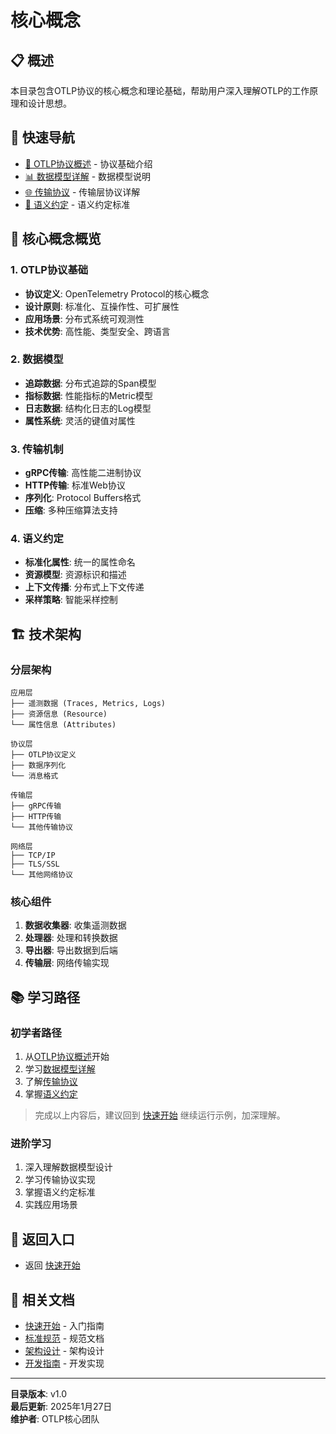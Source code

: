 # 核心概念

## 📋 概述

本目录包含OTLP协议的核心概念和理论基础，帮助用户深入理解OTLP的工作原理和设计思想。

## 🚀 快速导航

- [🎯 OTLP协议概述](OTLP协议概述.md) - 协议基础介绍
- [📊 数据模型详解](数据模型详解.md) - 数据模型说明
- [🌐 传输协议](传输协议.md) - 传输层协议详解
- [📝 语义约定](语义约定.md) - 语义约定标准

## 🎯 核心概念概览

### 1. OTLP协议基础

- **协议定义**: OpenTelemetry Protocol的核心概念
- **设计原则**: 标准化、互操作性、可扩展性
- **应用场景**: 分布式系统可观测性
- **技术优势**: 高性能、类型安全、跨语言

### 2. 数据模型

- **追踪数据**: 分布式追踪的Span模型
- **指标数据**: 性能指标的Metric模型
- **日志数据**: 结构化日志的Log模型
- **属性系统**: 灵活的键值对属性

### 3. 传输机制

- **gRPC传输**: 高性能二进制协议
- **HTTP传输**: 标准Web协议
- **序列化**: Protocol Buffers格式
- **压缩**: 多种压缩算法支持

### 4. 语义约定

- **标准化属性**: 统一的属性命名
- **资源模型**: 资源标识和描述
- **上下文传播**: 分布式上下文传递
- **采样策略**: 智能采样控制

## 🏗️ 技术架构

### 分层架构

```text
应用层
├── 遥测数据 (Traces, Metrics, Logs)
├── 资源信息 (Resource)
└── 属性信息 (Attributes)

协议层
├── OTLP协议定义
├── 数据序列化
└── 消息格式

传输层
├── gRPC传输
├── HTTP传输
└── 其他传输协议

网络层
├── TCP/IP
├── TLS/SSL
└── 其他网络协议
```

### 核心组件

1. **数据收集器**: 收集遥测数据
2. **处理器**: 处理和转换数据
3. **导出器**: 导出数据到后端
4. **传输层**: 网络传输实现

## 📚 学习路径

### 初学者路径

1. 从[OTLP协议概述](OTLP协议概述.md)开始
2. 学习[数据模型详解](数据模型详解.md)
3. 了解[传输协议](传输协议.md)
4. 掌握[语义约定](语义约定.md)

> 完成以上内容后，建议回到 [快速开始](../01_快速开始/README.md) 继续运行示例，加深理解。

### 进阶学习

1. 深入理解数据模型设计
2. 学习传输协议实现
3. 掌握语义约定标准
4. 实践应用场景

## 🔗 返回入口

- 返回 [快速开始](../01_快速开始/README.md)

## 🔗 相关文档

- [快速开始](../01_快速开始/README.md) - 入门指南
- [标准规范](../03_标准规范/README.md) - 规范文档
- [架构设计](../04_架构设计/README.md) - 架构设计
- [开发指南](../05_开发指南/README.md) - 开发实现

---

**目录版本**: v1.0  
**最后更新**: 2025年1月27日  
**维护者**: OTLP核心团队
